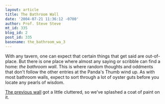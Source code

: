 ```yaml
---
layout: article
title: The Bathroom Wall
date: '2004-07-21 11:36:12 -0700'
author: Prof. Steve Steve
mt_id: 335
blog_id: 2
post_id: 335
basename: the_bathroom_wa_3
---
```

With any tavern, one can expect that certain things that get said are out-of-place. But there is one place where almost any saying or scribble can find a home: _the bathroom wall_. This is where random thoughts and oddments that don't follow the other entries at the Panda's Thumb wind up. As with most bathroom walls, expect to sort through a lot of oyster guts before you locate any pearls of wisdom.

[The previous wall](http://www.pandasthumb.org/pt-archives/000293.html) got a little cluttered, so we've splashed a coat of paint on it.
